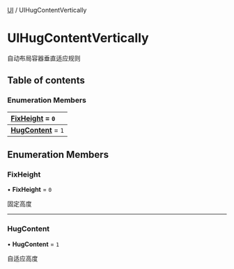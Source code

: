 [UI](../groups/Core.UI.md) / UIHugContentVertically

# UIHugContentVertically <Badge type="tip" text="Enumeration" /> <Score text="UIHugContentVertically" />

<span class="content-big">

自动布局容器垂直适应规则

</span>

## Table of contents

### Enumeration Members <Score text="Enumeration" /> 
| **[FixHeight](mw.UIHugContentVertically.md#fixheight)** = ``0``  |
| :----- |
| **[HugContent](mw.UIHugContentVertically.md#hugcontent)** = ``1`` |

## Enumeration Members

### FixHeight <Score text="FixHeight" /> 

• **FixHeight** = ``0``

固定高度

___

### HugContent <Score text="HugContent" /> 

• **HugContent** = ``1``

自适应高度
